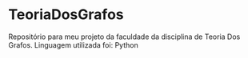 # TeoriaDosGrafos
Repositório para meu projeto da faculdade da disciplina de Teoria Dos Grafos. Linguagem utilizada foi: Python

